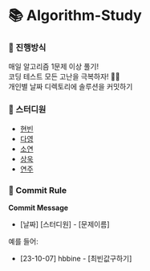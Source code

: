 # 📚 Algorithm-Study

### 🥇 진행방식
매일 알고리즘 1문제 이상 풀기! 
<br>
코딩 테스트 모든 고난을 극복하자! 👊🏻
<br>
개인별 날짜 디렉토리에 솔루션을 커밋하기

### 🙋 스터디원
- [현빈](https://github.com/hbbine)
- [다영](https://github.com/rena0dayoungKang)
- [소연](https://github.com/Parksonia)
- [상욱](https://github.com/WSU9874)
- [연주](https://github.com/dev4syj)

### 📌 Commit Rule
**Commit Message**
- [날짜] [스터디원] - [문제이름]

예를 들어:
- [23-10-07] hbbine - [최빈값구하기]
